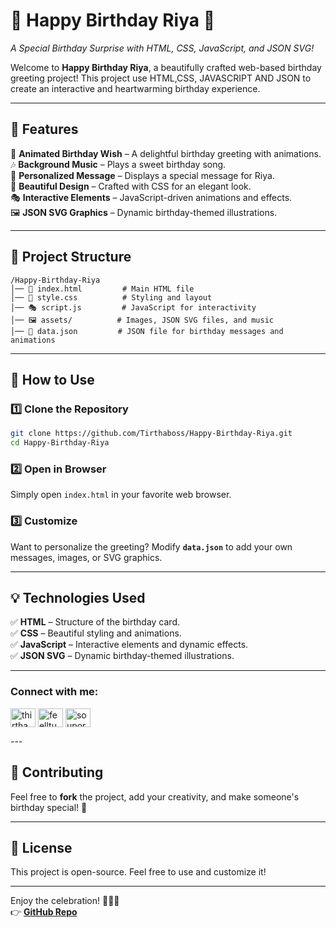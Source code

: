 # 🎉 Happy Birthday Riya 🎉  
*A Special Birthday Surprise with HTML, CSS, JavaScript, and JSON SVG!*  

Welcome to **Happy Birthday Riya**, a beautifully crafted web-based birthday greeting project! This project use HTML,CSS, JAVASCRIPT AND JSON to create an interactive and heartwarming birthday experience.  

---

## 🚀 Features  
🎈 **Animated Birthday Wish** – A delightful birthday greeting with animations.  
🎶 **Background Music** – Plays a sweet birthday song.  
💌 **Personalized Message** – Displays a special message for Riya.  
🎨 **Beautiful Design** – Crafted with CSS for an elegant look.  
🎭 **Interactive Elements** – JavaScript-driven animations and effects.  
🖼️ **JSON SVG Graphics** – Dynamic birthday-themed illustrations.  

---

## 📂 Project Structure  
```
/Happy-Birthday-Riya
│── 📄 index.html         # Main HTML file  
│── 🎨 style.css          # Styling and layout  
│── 🎭 script.js         # JavaScript for interactivity  
│── 🖼️ assets/          # Images, JSON SVG files, and music  
│── 🎁 data.json         # JSON file for birthday messages and animations  
```

---

## 🎯 How to Use  

### 1️⃣ Clone the Repository  
```sh
git clone https://github.com/Tirthaboss/Happy-Birthday-Riya.git
cd Happy-Birthday-Riya
```

### 2️⃣ Open in Browser  
Simply open `index.html` in your favorite web browser.  

### 3️⃣ Customize  
Want to personalize the greeting? Modify **`data.json`** to add your own messages, images, or SVG graphics.  

---

## 💡 Technologies Used  
✅ **HTML** – Structure of the birthday card.  
✅ **CSS** – Beautiful styling and animations.  
✅ **JavaScript** – Interactive elements and dynamic effects.  
✅ **JSON SVG** – Dynamic birthday-themed illustrations.  

---
<h3 align="left">Connect with me:</h3>
<p align="left">
<a href="https://fb.com/thirtha.chakeaborty" target="blank"><img align="center" src="https://raw.githubusercontent.com/rahuldkjain/github-profile-readme-generator/master/src/images/icons/Social/facebook.svg" alt="thirtha.chakeaborty" height="30" width="40" /></a>
<a href="https://instagram.com/feelltubes" target="blank"><img align="center" src="https://raw.githubusercontent.com/rahuldkjain/github-profile-readme-generator/master/src/images/icons/Social/instagram.svg" alt="feelltubes" height="30" width="40" /></a>
<a href="https://www.youtube.com/c/souporno chakraborty" target="blank"><img align="center" src="https://raw.githubusercontent.com/rahuldkjain/github-profile-readme-generator/master/src/images/icons/Social/youtube.svg" alt="souporno chakraborty" height="30" width="40" /></a>
</p>
---

## 🎊 Contributing  
Feel free to **fork** the project, add your creativity, and make someone's birthday special! 🎂  

---

## 📜 License  
This project is open-source. Feel free to use and customize it!  

---

Enjoy the celebration! 🥳🎁🎂  
👉 **[GitHub Repo](https://github.com/Tirthaboss/Happy-Birthday-Riya.git)**
